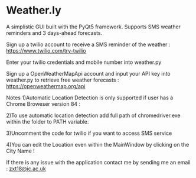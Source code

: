 # Weather.ly
A simplistic GUI built with the PyQt5 framework. Supports SMS weather reminders and 3 days-ahead forecasts.

Sign up a twilio account to receive a SMS reminder of the weather : 
https://www.twilio.com/try-twilio

Enter your twilio credentials and mobile number into weather.py

Sign up a OpenWeatherMapApi account and input your API key into weather.py to  retrieve free weather forecasts : 
https://openweathermap.org/api

Notes
1)Automatic Location Detection is only supported if user has a Chrome Broweser version 84 : 

2)To use automatic location detection add full path of chromedriver.exe within the folder to PATH variable.

3)Uncomment the code for twilio if you want to access SMS service

4)You can edit the Location even within the MainWindow by clicking on the City Name !

If there is any issue with the application contact me by sending me an email :
zxt18@ic.ac.uk

